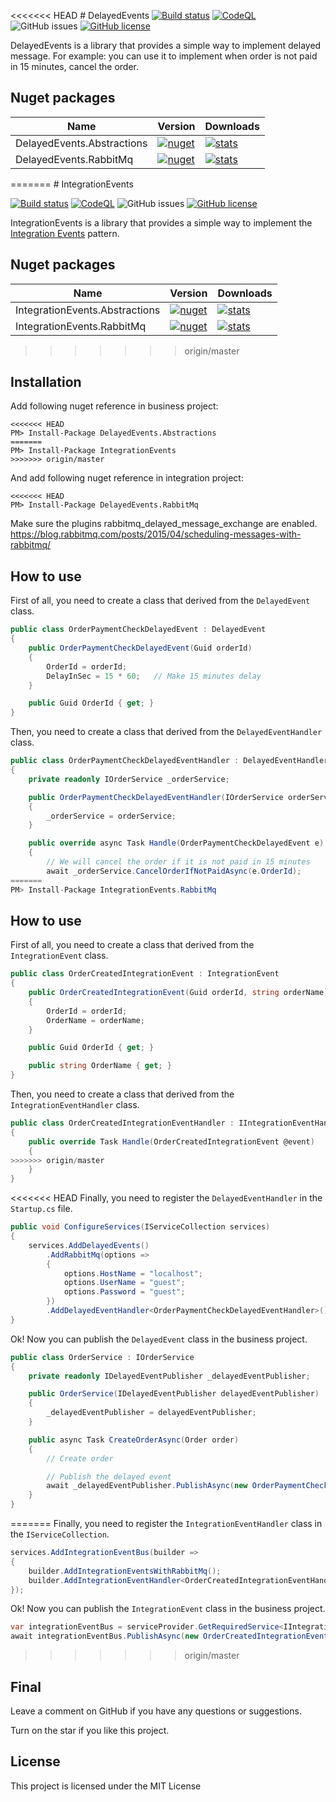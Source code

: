 <<<<<<< HEAD
﻿# DelayedEvents
[![Build status](https://ci.appveyor.com/api/projects/status/rdai4o302paf94fe?svg=true)](https://ci.appveyor.com/project/nepton/DelayedEvents)
[![CodeQL](https://github.com/nepton/DelayedEvents/actions/workflows/codeql.yml/badge.svg)](https://github.com/nepton/DelayedEvents/actions/workflows/codeql.yml)
![GitHub issues](https://img.shields.io/github/issues/nepton/DelayedEvents.svg)
[![GitHub license](https://img.shields.io/badge/license-MIT-blue.svg)](https://github.com/nepton/DelayedEvents/blob/master/LICENSE)

DelayedEvents is a library that provides a simple way to implement delayed message.
For example: you can use it to implement when order is not paid in 15 minutes, cancel the order.

## Nuget packages

| Name                       | Version                                                                                                                               | Downloads                                                                                                                              |
|----------------------------|---------------------------------------------------------------------------------------------------------------------------------------|----------------------------------------------------------------------------------------------------------------------------------------|
| DelayedEvents.Abstractions | [![nuget](https://img.shields.io/nuget/v/DelayedEvents.Abstractions.svg)](https://www.nuget.org/packages/DelayedEvents.Abstractions/) | [![stats](https://img.shields.io/nuget/dt/DelayedEvents.Abstractions.svg)](https://www.nuget.org/packages/DelayedEvents.Abstractions/) |
| DelayedEvents.RabbitMq     | [![nuget](https://img.shields.io/nuget/v/DelayedEvents.RabbitMq.svg)](https://www.nuget.org/packages/DelayedEvents.RabbitMq/)         | [![stats](https://img.shields.io/nuget/dt/DelayedEvents.RabbitMq.svg)](https://www.nuget.org/packages/DelayedEvents.RabbitMq/)         |
=======
﻿# IntegrationEvents

[![Build status](https://ci.appveyor.com/api/projects/status/rdai4o302paf94fe?svg=true)](https://ci.appveyor.com/project/nepton/integrationevents)
[![CodeQL](https://github.com/nepton/IntegrationEvents/actions/workflows/codeql.yml/badge.svg)](https://github.com/nepton/IntegrationEvents/actions/workflows/codeql.yml)
![GitHub issues](https://img.shields.io/github/issues/nepton/IntegrationEvents.svg)
[![GitHub license](https://img.shields.io/badge/license-MIT-blue.svg)](https://github.com/nepton/IntegrationEvents/blob/master/LICENSE)

IntegrationEvents is a library that provides a simple way to implement
the [Integration Events](https://microservices.io/patterns/data/transactional-outbox.html) pattern.

## Nuget packages

| Name                           | Version                                                                                                                                       | Downloads                                                                                                                                      |
|--------------------------------|-----------------------------------------------------------------------------------------------------------------------------------------------|------------------------------------------------------------------------------------------------------------------------------------------------|
| IntegrationEvents.Abstractions | [![nuget](https://img.shields.io/nuget/v/IntegrationEvents.Abstractions.svg)](https://www.nuget.org/packages/IntegrationEvents.Abstractions/) | [![stats](https://img.shields.io/nuget/dt/IntegrationEvents.Abstractions.svg)](https://www.nuget.org/packages/IntegrationEvents.Abstractions/) |
| IntegrationEvents.RabbitMq     | [![nuget](https://img.shields.io/nuget/v/IntegrationEvents.RabbitMq.svg)](https://www.nuget.org/packages/IntegrationEvents.RabbitMq/)         | [![stats](https://img.shields.io/nuget/dt/IntegrationEvents.RabbitMq.svg)](https://www.nuget.org/packages/IntegrationEvents.RabbitMq/)         |
>>>>>>> origin/master

## Installation

Add following nuget reference in business project:

```
<<<<<<< HEAD
PM> Install-Package DelayedEvents.Abstractions
=======
PM> Install-Package IntegrationEvents
>>>>>>> origin/master
```

And add following nuget reference in integration project:

``` 
<<<<<<< HEAD
PM> Install-Package DelayedEvents.RabbitMq
```

Make sure the plugins rabbitmq_delayed_message_exchange are enabled.
https://blog.rabbitmq.com/posts/2015/04/scheduling-messages-with-rabbitmq/

## How to use

First of all, you need to create a class that derived from the `DelayedEvent` class.

```csharp
public class OrderPaymentCheckDelayedEvent : DelayedEvent
{
    public OrderPaymentCheckDelayedEvent(Guid orderId)
    {
        OrderId = orderId;
        DelayInSec = 15 * 60;   // Make 15 minutes delay   
    }

    public Guid OrderId { get; }
}
```

Then, you need to create a class that derived from the `DelayedEventHandler` class.

```csharp
public class OrderPaymentCheckDelayedEventHandler : DelayedEventHandler<OrderPaymentCheckDelayedEvent>
{
    private readonly IOrderService _orderService;

    public OrderPaymentCheckDelayedEventHandler(IOrderService orderService)
    {
        _orderService = orderService;
    }

    public override async Task Handle(OrderPaymentCheckDelayedEvent e)
    {
        // We will cancel the order if it is not paid in 15 minutes
        await _orderService.CancelOrderIfNotPaidAsync(e.OrderId);
=======
PM> Install-Package IntegrationEvents.RabbitMq
```

## How to use

First of all, you need to create a class that derived from the `IntegrationEvent` class.

```csharp
public class OrderCreatedIntegrationEvent : IntegrationEvent
{
    public OrderCreatedIntegrationEvent(Guid orderId, string orderName)
    {
        OrderId = orderId;
        OrderName = orderName;
    }

    public Guid OrderId { get; }

    public string OrderName { get; }
}
```

Then, you need to create a class that derived from the `IntegrationEventHandler` class.

```csharp
public class OrderCreatedIntegrationEventHandler : IIntegrationEventHandler<OrderCreatedIntegrationEvent>
{
    public override Task Handle(OrderCreatedIntegrationEvent @event)
    {
>>>>>>> origin/master
    }
}
```

<<<<<<< HEAD
Finally, you need to register the `DelayedEventHandler` in the `Startup.cs` file.

```csharp
public void ConfigureServices(IServiceCollection services)
{
    services.AddDelayedEvents()
        .AddRabbitMq(options =>
        {
            options.HostName = "localhost";
            options.UserName = "guest";
            options.Password = "guest";
        })
        .AddDelayedEventHandler<OrderPaymentCheckDelayedEventHandler>();
}
```

Ok! Now you can publish the `DelayedEvent` class in the business project.

```csharp
public class OrderService : IOrderService
{
    private readonly IDelayedEventPublisher _delayedEventPublisher;

    public OrderService(IDelayedEventPublisher delayedEventPublisher)
    {
        _delayedEventPublisher = delayedEventPublisher;
    }

    public async Task CreateOrderAsync(Order order)
    {
        // Create order

        // Publish the delayed event
        await _delayedEventPublisher.PublishAsync(new OrderPaymentCheckDelayedEvent(order.Id));
    }
}
```
=======
Finally, you need to register the `IntegrationEventHandler` class in the `IServiceCollection`.
```csharp
services.AddIntegrationEventBus(builder =>
{
    builder.AddIntegrationEventsWithRabbitMq();
    builder.AddIntegrationEventHandler<OrderCreatedIntegrationEventHandler>();
});
```

Ok! Now you can publish the `IntegrationEvent` class in the business project.

```csharp
var integrationEventBus = serviceProvider.GetRequiredService<IIntegrationEventBus>();
await integrationEventBus.PublishAsync(new OrderCreatedIntegrationEvent(Guid.NewGuid(), "OrderName"));
``` 
>>>>>>> origin/master

## Final
Leave a comment on GitHub if you have any questions or suggestions.

Turn on the star if you like this project.

## License

This project is licensed under the MIT License
